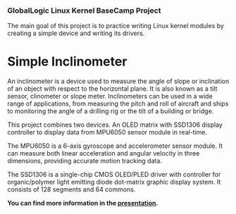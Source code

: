 
### GlobalLogic Linux Kernel BaseCamp Project
The main goal of this project is to practice writing Linux kernel modules by creating a simple device and writing its drivers.

# Simple Inclinometer


An inclinometer is a device used to measure the angle of slope or inclination of an object with respect to the horizontal plane. It is also known as a tilt sensor, clinometer or slope meter. Inclinometers can be used in a wide range of applications, from measuring the pitch and roll of aircraft and ships to monitoring the angle of a drilling rig or the tilt of a building or bridge.

This project combines two devices. An OLED matrix with SSD1306 display controller to display data from MPU6050 sensor module in real-time.

The MPU6050 is a 6-axis gyroscope and accelerometer sensor module. It can measure both linear acceleration and angular velocity in three dimensions, providing accurate motion tracking data.

The SSD1306 is a single-chip CMOS OLED/PLED driver with controller for organic/polymer light emitting diode dot-matrix graphic display system. It consists of 128 segments and 64 commons.

**You can find more information in the [presentation](/Presentation/Project%20Presentation.pdf).**
